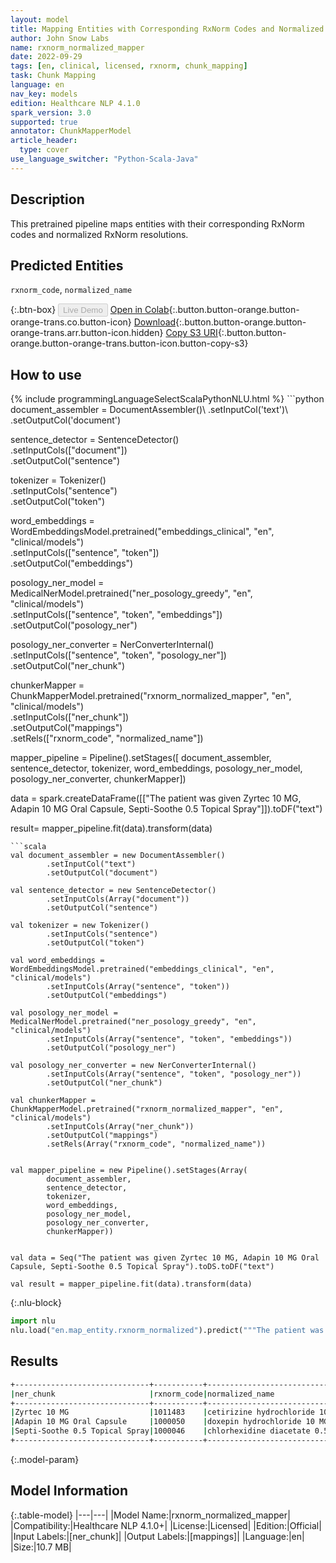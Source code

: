 ```yaml
---
layout: model
title: Mapping Entities with Corresponding RxNorm Codes and Normalized Names
author: John Snow Labs
name: rxnorm_normalized_mapper
date: 2022-09-29
tags: [en, clinical, licensed, rxnorm, chunk_mapping]
task: Chunk Mapping
language: en
nav_key: models
edition: Healthcare NLP 4.1.0
spark_version: 3.0
supported: true
annotator: ChunkMapperModel
article_header:
  type: cover
use_language_switcher: "Python-Scala-Java"
---
```


## Description

This pretrained pipeline maps entities with their corresponding RxNorm codes and normalized RxNorm resolutions.

## Predicted Entities

`rxnorm_code`, `normalized_name`

{:.btn-box}
<button class="button button-orange" disabled>Live Demo</button>
[Open in Colab](https://colab.research.google.com/github/JohnSnowLabs/spark-nlp-workshop/blob/master/tutorials/Certification_Trainings/Healthcare/26.Chunk_Mapping.ipynb){:.button.button-orange.button-orange-trans.co.button-icon}
[Download](https://s3.amazonaws.com/auxdata.johnsnowlabs.com/clinical/models/rxnorm_normalized_mapper_en_4.1.0_3.0_1664443862683.zip){:.button.button-orange.button-orange-trans.arr.button-icon.hidden}
[Copy S3 URI](s3://auxdata.johnsnowlabs.com/clinical/models/rxnorm_normalized_mapper_en_4.1.0_3.0_1664443862683.zip){:.button.button-orange.button-orange-trans.button-icon.button-copy-s3}

## How to use



<div class="tabs-box" markdown="1">
{% include programmingLanguageSelectScalaPythonNLU.html %}
```python
document_assembler = DocumentAssembler()\
        .setInputCol('text')\
        .setOutputCol('document')

sentence_detector = SentenceDetector()\
        .setInputCols(["document"])\
        .setOutputCol("sentence")

tokenizer = Tokenizer()\
        .setInputCols("sentence")\
        .setOutputCol("token")

word_embeddings = WordEmbeddingsModel.pretrained("embeddings_clinical", "en", "clinical/models")\
        .setInputCols(["sentence", "token"])\
        .setOutputCol("embeddings")

posology_ner_model = MedicalNerModel.pretrained("ner_posology_greedy", "en", "clinical/models")\
        .setInputCols(["sentence", "token", "embeddings"])\
        .setOutputCol("posology_ner")

posology_ner_converter = NerConverterInternal()\
        .setInputCols(["sentence", "token", "posology_ner"])\
        .setOutputCol("ner_chunk")

chunkerMapper = ChunkMapperModel.pretrained("rxnorm_normalized_mapper", "en", "clinical/models")\
        .setInputCols(["ner_chunk"])\
        .setOutputCol("mappings")\
        .setRels(["rxnorm_code", "normalized_name"])

mapper_pipeline = Pipeline().setStages([
        document_assembler,
        sentence_detector,
        tokenizer, 
        word_embeddings,
        posology_ner_model, 
        posology_ner_converter, 
        chunkerMapper])


data = spark.createDataFrame([["The patient was given Zyrtec 10 MG, Adapin 10 MG Oral Capsule, Septi-Soothe 0.5 Topical Spray"]]).toDF("text")

result= mapper_pipeline.fit(data).transform(data)

```
```scala
val document_assembler = new DocumentAssembler()
        .setInputCol("text")
        .setOutputCol("document")

val sentence_detector = new SentenceDetector()
        .setInputCols(Array("document"))
        .setOutputCol("sentence")

val tokenizer = new Tokenizer()
        .setInputCols("sentence")
        .setOutputCol("token")

val word_embeddings = WordEmbeddingsModel.pretrained("embeddings_clinical", "en", "clinical/models")
        .setInputCols(Array("sentence", "token"))
        .setOutputCol("embeddings")

val posology_ner_model = MedicalNerModel.pretrained("ner_posology_greedy", "en", "clinical/models")
        .setInputCols(Array("sentence", "token", "embeddings"))
        .setOutputCol("posology_ner")

val posology_ner_converter = new NerConverterInternal()
        .setInputCols(Array("sentence", "token", "posology_ner"))
        .setOutputCol("ner_chunk")

val chunkerMapper = ChunkMapperModel.pretrained("rxnorm_normalized_mapper", "en", "clinical/models")
        .setInputCols(Array("ner_chunk"))
        .setOutputCol("mappings")
        .setRels(Array("rxnorm_code", "normalized_name"))


val mapper_pipeline = new Pipeline().setStages(Array(
        document_assembler,
        sentence_detector,
        tokenizer, 
        word_embeddings,
        posology_ner_model, 
        posology_ner_converter, 
        chunkerMapper))


val data = Seq("The patient was given Zyrtec 10 MG, Adapin 10 MG Oral Capsule, Septi-Soothe 0.5 Topical Spray").toDS.toDF("text")

val result = mapper_pipeline.fit(data).transform(data) 
```


{:.nlu-block}
```python
import nlu
nlu.load("en.map_entity.rxnorm_normalized").predict("""The patient was given Zyrtec 10 MG, Adapin 10 MG Oral Capsule, Septi-Soothe 0.5 Topical Spray""")
```

</div>

## Results

```bash
+------------------------------+-----------+--------------------------------------------------------------+
|ner_chunk                     |rxnorm_code|normalized_name                                               |
+------------------------------+-----------+--------------------------------------------------------------+
|Zyrtec 10 MG                  |1011483    |cetirizine hydrochloride 10 MG [Zyrtec]                       |
|Adapin 10 MG Oral Capsule     |1000050    |doxepin hydrochloride 10 MG Oral Capsule [Adapin]             |
|Septi-Soothe 0.5 Topical Spray|1000046    |chlorhexidine diacetate 0.5 MG/ML Topical Spray [Septi-Soothe]|
+------------------------------+-----------+--------------------------------------------------------------+
```

{:.model-param}
## Model Information

{:.table-model}
|---|---|
|Model Name:|rxnorm_normalized_mapper|
|Compatibility:|Healthcare NLP 4.1.0+|
|License:|Licensed|
|Edition:|Official|
|Input Labels:|[ner_chunk]|
|Output Labels:|[mappings]|
|Language:|en|
|Size:|10.7 MB|
